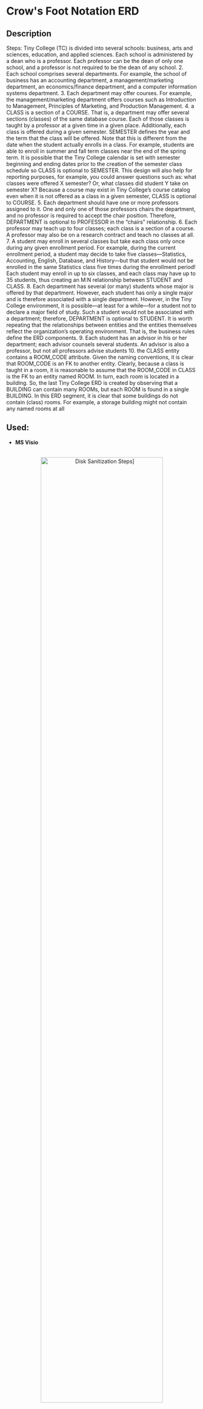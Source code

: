 <h1>Crow's Foot Notation ERD</h1>

<h2>Description</h2>
Steps:
Tiny College (TC) is divided into several schools: business, arts and sciences, education, and 
applied sciences. Each school is administered by a dean who is a professor. Each professor can 
be the dean of only one school, and a professor is not required to be the dean of any school.
2. Each school comprises several departments. For example, the school of business has an 
accounting department, a management/marketing department, an economics/finance 
department, and a computer information systems department.
3. Each department may offer courses. For example, the management/marketing department 
offers courses such as Introduction to Management, Principles of Marketing, and Production 
Management.
4. a CLASS is a section of a COURSE. That is, a department may offer several sections (classes) of 
the same database course. Each of those classes is taught by a professor at a given time in a 
given place.  Additionally, each class is offered during a given semester. SEMESTER defines the 
year and the term that the class will be offered. Note that this is different from the date when 
the student actually enrolls in a class. For example, students are able to enroll in summer and 
fall term classes near the end of the spring term. It is possible that the Tiny College calendar is 
set with semester beginning and ending dates prior to the creation of the semester 
class schedule so CLASS is optional to SEMESTER. This design will also help for reporting 
purposes, for example, you could answer questions such as: what classes were offered X 
semester? Or, what classes did student Y take on semester X? Because a course may exist in Tiny 
College’s course catalog even when it is not offered as a class in a given semester, CLASS is 
optional to COURSE. 
5. Each department should have one or more professors assigned to it. One and only one of those 
professors chairs the department, and no professor is required to accept the chair position. 
Therefore, DEPARTMENT is optional to PROFESSOR in the “chairs” relationship.
6. Each professor may teach up to four classes; each class is a section of a course. A professor may 
also be on a research contract and teach no classes at all. 
7. A student may enroll in several classes but take each class only once during any given 
enrollment period. For example, during the current enrollment period, a student may decide to 
take five classes—Statistics, Accounting, English, Database, and History—but that student would 
not be enrolled in the same Statistics class five times during the enrollment period! Each student 
may enroll in up to six classes, and each class may have up to 35 students, thus creating an M:N 
relationship between STUDENT and CLASS. 
8. Each department has several (or many) students whose major is offered by that department. 
However, each student has only a single major and is therefore associated with a single 
department.  However, in the Tiny College environment, it is possible—at least for a while—for 
a student not to declare a major field of study. Such a student would not be associated with a 
department; therefore, DEPARTMENT is optional to STUDENT. It is worth repeating that the 
relationships between entities and the entities themselves reflect the organization’s operating 
environment. That is, the business rules define the ERD components.
9. Each student has an advisor in his or her department; each advisor counsels several students. An 
advisor is also a professor, but not all professors advise students
10. the CLASS entity contains a ROOM_CODE attribute. Given the naming conventions, it is clear 
that ROOM_CODE is an FK to another entity. Clearly, because a class is taught in a room, it is 
reasonable to assume that the ROOM_CODE in CLASS is the FK to an entity named ROOM. In 
turn, each room is located in a building. So, the last Tiny College ERD is created by observing that 
a BUILDING can contain many ROOMs, but each ROOM is found in a single BUILDING. In this ERD 
segment, it is clear that some buildings do not contain (class) rooms. For example, a storage 
building might not contain any named rooms at all
<br />


<h2>Used:</h2>

- <b>MS Visio</b> 


<p align="center">
<br/>
<img src="https://i.imgur.com/5OVDusB.png" height="80%" width="80%" alt="Disk Sanitization Steps]"/>

<!--
 ```diff
- text in red
+ text in green
! text in orange
# text in gray
@@ text in purple (and bold)@@
```
--!>
